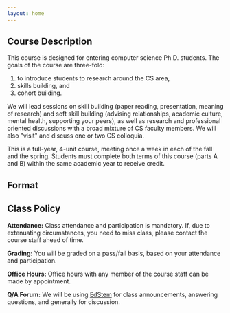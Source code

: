```yaml
---
layout: home
---
```


## Course Description

This course is designed for entering computer science Ph.D. students. 
The goals of the course are three-fold: 
1. to introduce students to research around the CS area, 
2. skills building, and 
3. cohort building. 

We will lead sessions on skill building (paper reading, presentation, meaning of research) 
and soft skill building (advising relationships, academic culture, mental health, supporting your peers), 
as well as research and professional oriented discussions with a broad mixture of CS faculty members. 
We will also "visit" and discuss one or two CS colloquia. 

This is a full-year, 4-unit course, meeting once a week in each of the fall and the spring. 
Students must complete both terms of this course (parts A and B) within the same academic year to receive credit.

## Format


## Class Policy

**Attendance:** Class attendance and participation is mandatory. If, due to extenuating circumstances, you need to miss class, please contact the course staff ahead of time. 

**Grading:** You will be graded on a pass/fail basis, based on your attendance and participation. 

**Office Hours:** Office hours with any member of the course staff can be made by appointment. 

**Q/A Forum:** We will be using [EdStem](https://edstem.org/us/courses/7412) for class announcements, answering questions, and generally for discussion.

